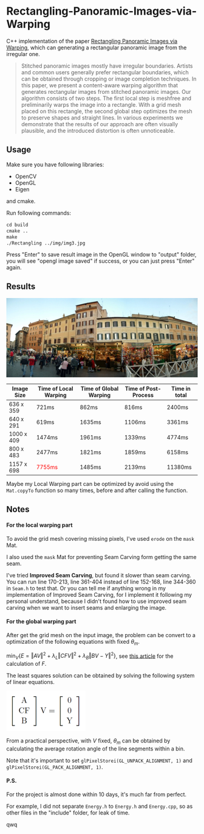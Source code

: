 # Rectangling-Panoramic-Images-via-Warping
C++ implementation of the paper [Rectangling Panoramic Images via Warping](https://kaiminghe.github.io/publications/sig13pano.pdf), which can generating a rectangular panoramic image from the irregular one.

>Stitched panoramic images mostly have irregular boundaries. Artists and common users generally prefer rectangular boundaries, which can be obtained through cropping or image completion techniques. In this paper, we present a content-aware warping algorithm that generates rectangular images from stitched panoramic images. Our algorithm consists of two steps. The first local step is meshfree and preliminarily warps the image into a rectangle. With a grid mesh placed on this rectangle, the second global step optimizes the mesh to preserve shapes and straight lines. In various experiments we demonstrate that the results of our approach are often visually plausible, and the introduced distortion is often unnoticeable.

## Usage

Make sure you have following libraries:

- OpenCV
- OpenGL
- Eigen

and cmake.

Run following commands:

```
cd build
cmake ..
make
./Rectangling ../img/img3.jpg
```

Press "Enter" to save result image in the OpenGL window to "output" folder, you will see "opengl image saved" if success, or you can just press "Enter" again.

## Results

![result](./output/result.jpg)

| Image Size | Time of Local Warping                 | Time of Global Warping | Time of Post-Process | Time in total |
| ---------- | ------------------------------------- | ---------------------- | -------------------- | ------------- |
| 636 x 359  | 721ms                                 | 862ms                  | 816ms                | 2400ms        |
| 640 x 291  | 619ms                                 | 1635ms                 | 1106ms               | 3361ms        |
| 1000 x 409 | 1474ms                                | 1961ms                 | 1339ms               | 4774ms        |
| 800 x 483  | 2477ms                                | 1821ms                 | 1859ms               | 6158ms        |
| 1157 x 698 | <span style="color:red">7755ms</span> | 1485ms                 | 2139ms               | 11380ms       |

Maybe my Local Warping part can be optimized by avoid using the `Mat.copyTo` function so many times, before and after calling the function.

## Notes

#### For the local warping part

To avoid the grid mesh covering missing pixels, I've used `erode` on the `mask` Mat.

I also used the `mask` Mat for preventing Seam Carving form getting the same seam.

I've tried **Improved Seam Carving**, but found it slower than seam carving. You can run line 170-213, line 361-404 instead of line 152-168, line 344-360 in `Seam.h` to test that. Or you can tell me if anything wrong in my implementation of Improved Seam Carving, for I implement it following my personal understand, because I didn't found how to use improved seam carving when we want to insert seams and enlarging the image.

#### For the global warping part

After get the grid mesh on the input image, the problem can be convert to a optimization of the following equations with fixed $\theta_{m}$.

$\displaystyle\min_{V}\{E = \displaystyle ‖AV‖^2 + \lambda_{L} ‖CFV‖^2 + \lambda_{B}‖BV-Y‖^2\}$, see [this article](https://iquilezles.org/articles/ibilinear/) for the calculation of $F$.

The least squares solution can be obtained by solving the following system of linear equations.

![equation](./img/equ.png)

From a practical perspective, with $V$ fixed, $\theta_m$ can be obtained by calculating the average rotation angle of the line segments within a bin.

Note that it's important to set `glPixelStorei(GL_UNPACK_ALIGNMENT, 1)` and `glPixelStorei(GL_PACK_ALIGNMENT, 1)`.

#### P.S.

For the project is almost done within 10 days, it's much far from perfect.

For example, I did not separate `Energy.h` to `Energy.h` and `Energy.cpp`, so as other files in the "include" folder, for leak of time.

qwq
